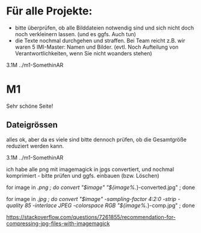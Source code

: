 # Für alle Projekte:

- bitte überprüfen, ob alle Bilddateien notwendig sind und sich nicht doch noch verkleinern lassen.
(und es ggfs. Auch tun)
- die Texte nochmal durchgehen und straffen. Bei Team reicht z.B. wir waren 5 IMI-Master: Namen und Bilder.
(evtl. Noch Aufteilung von Verantwortlichkeiten, wenn Sie nicht woanders stehen) 

3.1M	../m1-SomethinAR

# M1

Sehr schöne Seite! 

## Dateigrössen

alles ok, aber da es viele sind bitte dennoch prüfen, ob die Gesamtgröße reduziert werden kann.

3.1M	../m1-SomethinAR

ich habe alle png mit imagemagick in jpgs convertiert, und nochmal komprimiert - 
bitte prüfen und ggfs. einbauen (bzw. Löschen)

for image in *.png ;  do convert "$image" "${image%.*}-converted.jpg" ; done

for image in *.jpg ;  do convert "$image" -sampling-factor 4:2:0 -strip -quality 85 -interlace JPEG -colorspace RGB "${image%.*}-comp.jpg" ; done

https://stackoverflow.com/questions/7261855/recommendation-for-compressing-jpg-files-with-imagemagick


